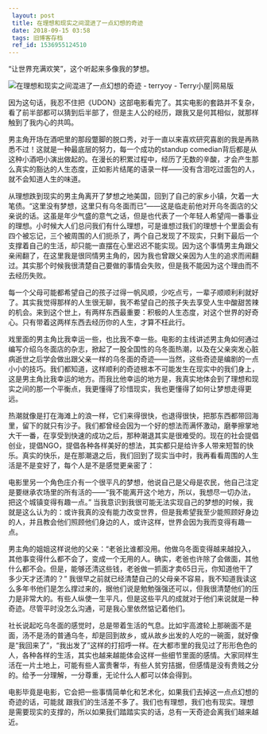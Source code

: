 ```yaml
---
 layout: post
 title: 在理想和现实之间混进了一点幻想的奇迹
 date: 2018-09-15 03:58
 tags: 旧博客存档
 ref_id: 1536955124510
---
```

“让世界充满欢笑”，这个听起来多像我的梦想。

  

![在理想和现实之间混进了一点幻想的奇迹 - terryoy -
Terry小屋|网易版](http://imglf3.nosdn0.126.net/img/d3RhVFdGTXZTU3FWYjUvU0NEZTFhdm5MclJaNDFZdnZ3NndyVFF0OHlOcThHcHdmM3dDWS9RPT0.jpg)  

  

因为这句话，我忍不住把《UDON》这部电影看完了。其实电影的套路并不复杂，看了前半部都可以猜到后半部了，但是主人公的经历，跟我又是何其相似，就那样触到了我内心的共鸣。

  

男主角开场在酒吧里的那段蹩脚的脱口秀，对于一直以来喜欢研究喜剧的我是再熟悉不过！这就是一种最底层的努力，每一个成功的standup
comedian背后都是从这种小酒吧小演出做起的。在漫长的积累过程中，经历了无数的辛酸，才会产生那么真实的豁达的人生态度，正如影片结尾的语录一样——没有含泪吃过面包的人，就不会知道人生的味道。

  

从理想跌到现实的男主角离开了梦想之地美国，回到了自己的家乡小镇，欠着一大笔债。“这里没有梦想，这里只有乌冬面而已”——这是临走前他对开乌冬面店的父亲说的话。这虽是年少气盛的意气之话，但是也代表了一个年轻人希望闯一番事业的理想。小时候大人们总问我们有什么理想，可是谁想过我们的理想十个里面会有四个被忘记，三个被周围的人们扼杀了，两个自己发现了不现实，只剩下最后一个支撑着自己的生活，却只能一直摆在心里迟迟不能实现。因为这个事情男主角跟父亲闹翻了，在这里我是很同情男主角的，因为我也曾跟父亲因为人生的追求而闹翻过。其实那个时候我很清楚自己要做的事情会失败，但是我不能因为这个理由而不去经历失败。

  

每一个父母可能都希望自己的孩子过得一帆风顺，少吃点亏，一辈子顺顺利利就好了。其实我觉得那样的人生很无聊，我不希望自己的孩子失去享受人生中酸甜苦辣的机会。来到这个世上，有两样东西最重要：积极的人生态度，对这个世界的好奇心。只有带着这两样东西去经历你的人生，才算不枉此行。

  

戏里面的男主角比我幸运一些，也比我不幸一些。电影的主线讲述男主角如何通过编写介绍乌冬面店的杂志，掀起了一股全国性的乌冬面热潮，以及在父亲突发心脏病逝世之后学会做出跟父亲一样的乌冬面的奇迹——当然，这些奇迹是编剧的一点小小的技巧。我们都知道，这样顺利的奇迹根本不可能发生在现实中的我们身上，这是男主角比我幸运的地方。而我比他幸运的地方是，我真实地体会到了理想和现实之间的那一个平衡点，我更懂得了珍惜现实，我也更懂得了如何让梦想走得更远。

  

热潮就像是打在海滩上的浪一样，它们来得很快，也退得很快，把那东西都带回海里，留下的就只有沙子。我们都曾经会因为一个好的想法而满怀激动，磨拳擦掌地大干一番，在享受到快速的成功之后，那种潮退其实是很难受的。现在的社会提倡创业，提倡NGO，提倡各种各样美好的想法，其实都只是给许多人带来短暂的快乐。真实的快乐，是在那潮退之后，我们回到了现实当中时，我再看看周围的人生活是不是变好了，每个人是不是感觉更亲密了：

  

电影里另一个角色庄介有一个很平凡的梦想，他说自己是父母是农民，他自己注定是要继承农场里的所有活的——“我不能离开这个地方，所以，我想尽一切办法，把这个城镇变得有趣一点。”
当我意识到我很可能无法实现自己的梦想的时候，我就是这么认为的：或许我真的没有能力改变世界，但是我希望我至少能照顾好身边的人，并且教会他们照顾他们身边的人，或许这样，世界会因为我而变得有趣一点。

  

男主角的姐姐这样说他的父亲：“老爸比谁都没用。他做乌冬面变得越来越投入，其他事变得什么都不会了，变成一个无用的人。确实，老爸也许除了会做面，其他什么都不会。但是，能够还清这些钱，老爸做一抓面才卖65日元，你知道他干了多少天才还清的？”
我很早之前就已经清楚自己的父母亲不容易，我不知道我读这么多年书他们是怎么撑过来的，据他们说是勉勉强强还可以，但我很清楚他们的压力是非常大的。有些人纵使一生平凡，但是这些平凡的成就对于他们来说就是一种奇迹。尽管平时没怎么沟通，可是我心里依然惦记着他们。

  

社长说起吃乌冬面的感觉时，总是带着生活的气息。比如宇高渡轮上那碗面不是面，汤不是汤的普通乌冬，却是回到故乡，或从故乡出发的人吃的一碗面，就好像是“我回来了”，“我出发了”这样的打招呼一样。在大都市里的我见过了形形色色的人，各种各样的生活，其实也越来越能体会这样一些细节里面的感情。大家同样生活在一片土地上，可能有些人富贵奢华，有些人贫穷拮据，但感情是没有贵贱之分的。给予一分理解，一分尊重，无论什么人都可以体会得到。

  

  

电影毕竟是电影，它会把一些事情简单化和艺术化，如果我们去掉这一点点幻想的奇迹的话，可能就
跟我们的生活差不多了。我们也有理想，我们也有现实。理想是需要现实的支撑的，所以如果我们踏踏实实的话，总有一天奇迹会离我们越来越近。


